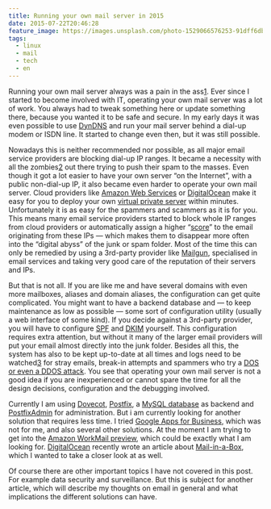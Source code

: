 ```yaml
---
title: Running your own mail server in 2015
date: 2015-07-22T20:46:28
feature_image: https://images.unsplash.com/photo-1529066576253-91dff6dbeba3?ixlib=rb-0.3.5&q=80&fm=jpg&crop=entropy&cs=tinysrgb&w=1080&fit=max&ixid=eyJhcHBfaWQiOjExNzczfQ&s=c3e8ddad317aad0fc61579a98a3a8824
tags:
  - linux
  - mail
  - tech
  - en
---
```


Running your own mail server always was a pain in the ass[1](https://jason.re/email-in-2015/#easy-footnote-bottom-1-51). Ever since I started to become involved with IT, operating your own mail server was a lot of work. You always had to tweak something here or update something there, because you wanted it to be safe and secure. In my early days it was even possible to use [DynDNS](http://dyn.com/dns) and run your mail server behind a dial-up modem or ISDN line. It started to change even then, but it was still possible.

Nowadays this is neither recommended nor possible, as all major email service providers are blocking dial-up IP ranges. It became a necessity with all the zombies[2](https://jason.re/email-in-2015/#easy-footnote-bottom-2-51) out there trying to push their spam to the masses. Even though it got a lot easier to have your own server “on the Internet”, with a public non-dial-up IP, it also became even harder to operate your own mail server. Cloud providers like [Amazon Web Services](http://aws.amazon.com) or [DigitalOcean](https://www.digitalocean.com/?refcode=8469d730e168) make it easy for you to deploy your own [virtual private server](https://en.wikipedia.org/wiki/Virtual_private_server) within minutes. Unfortunately it is as easy for the spammers and scammers as it is for you. This means many email service providers started to block whole IP ranges from cloud providers or automatically assign a higher “[score](https://en.wikipedia.org/wiki/SpamBayes)” to the email originating from these IPs — which makes them to disappear more often into the “digital abyss” of the junk or spam folder. Most of the time this can only be remedied by using a 3rd-party provider like [Mailgun](http://www.mailgun.com/), specialised in email services and taking very good care of the reputation of their servers and IPs.

But that is not all. If you are like me and have several domains with even more mailboxes, aliases and domain aliases, the configuration can get quite complicated. You might want to have a backend database and — to keep maintenance as low as possible — some sort of configuration utility (usually a web interface of some kind). If you decide against a 3rd-party provider, you will have to configure [SPF](https://en.wikipedia.org/wiki/Sender_Policy_Framework) and [DKIM](https://en.wikipedia.org/wiki/DomainKeys_Identified_Mail) yourself. This configuration requires extra attention, but without it many of the larger email providers will put your email almost directly into the junk folder. Besides all this, the system has also to be kept up-to-date at all times and logs need to be watched[3](<https://jason.re/email-in-2015/#easy-footnote-bottom-3-51> "Usually with the help of special tools like [Pflogsumm](http://jimsun.linxnet.com/postfix_contrib.html), [rrdtool](http://oss.oetiker.ch/rrdtool/) and/or [mailgraph](http://mailgraph.schweikert.ch/)") for stray emails, break-in attempts and spammers who try a [DOS or even a DDOS attack](https://en.wikipedia.org/wiki/Denial-of-service_attack). You see that operating your own mail server is not a good idea if you are inexperienced or cannot spare the time for all the design decisions, configuration and the debugging involved.

Currently I am using [Dovecot](http://www.dovecot.org/), [Postfix](http://www.postfix.org), a [MySQL database](http://dev.mysql.com/) as backend and [PostfixAdmin](http://postfixadmin.sourceforge.net/) for administration. But i am currently looking for another solution that requires less time. I tried [Google Apps for Business](https://www.google.com/work/apps/business/), which was not for me, and also several other solutions. At the moment I am trying to get into the [Amazon WorkMail preview](http://aws.amazon.com/workmail/), which could be exactly what I am looking for. [DigitalOcean](https://www.digitalocean.com/?refcode=8469d730e168) recently wrote an article about [Mail-in-a-Box](https://mailinabox.email/), which I wanted to take a closer look at as well.

Of course there are other important topics I have not covered in this post. For example data security and surveillance. But this is subject for another article, which will describe my thoughts on email in general and what implications the different solutions can have.
